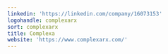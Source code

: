 ```yaml
---
linkedin: 'https://linkedin.com/company/16073153'
logohandle: complexarx
sort: complexarx
title: Complexa
website: 'https://www.complexarx.com/'
---
```

